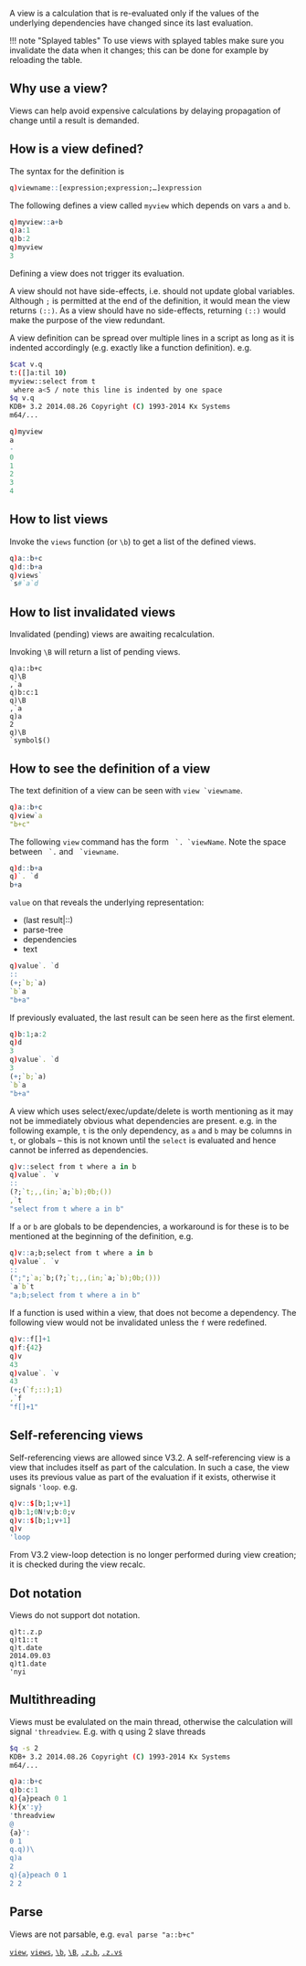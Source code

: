 A view is a calculation that is re-evaluated only if the values of the underlying dependencies have changed since its last evaluation. 

!!! note "Splayed tables"
    To use views with splayed tables make sure you invalidate the data when it changes; this can be done for example by reloading the table.


## Why use a view?

Views can help avoid expensive calculations by delaying propagation of change until a result is demanded.


## How is a view defined?

The syntax for the definition is
```q
q)viewname::[expression;expression;…]expression
```
The following defines a view called `myview` which depends on vars `a` and `b`.
```q
q)myview::a+b
q)a:1
q)b:2
q)myview
3
```
Defining a view does not trigger its evaluation.

A view should not have side-effects, i.e. should not update global variables. Although `;` is permitted at the end of the definition, it would mean the view returns `(::)`. As a view should have no side-effects, returning `(::)` would make the purpose of the view redundant.

A view definition can be spread over multiple lines in a script as long as it is indented accordingly (e.g. exactly like a function definition). e.g.
```bash
$cat v.q
t:([]a:til 10)
myview::select from t
 where a<5 / note this line is indented by one space
$q v.q
KDB+ 3.2 2014.08.26 Copyright (C) 1993-2014 Kx Systems
m64/...
```
```q
q)myview
a
-
0
1
2
3
4
```


## How to list views

Invoke the `views` function (or `\b`) to get a list of the defined views.
```q
q)a::b+c
q)d::b+a
q)views`
`s#`a`d
```


## How to list invalidated views 

Invalidated (pending) views are awaiting recalculation. 

Invoking `\B` will return a list of pending views.
```
q)a::b+c
q)\B
,`a
q)b:c:1
q)\B
,`a
q)a
2
q)\B
`symbol$()
```


## How to see the definition of a view

The text definition of a view can be seen with ``view `viewname``.
```q
q)a::b+c
q)view`a
"b+c"
```
The following `view` command has the form `` `. `viewName``. Note the space between `` `.`` and `` `viewname``.
```q
q)d::b+a
q)`. `d
b+a
```
`value` on that reveals the underlying representation: 

- (last result|::)
- parse-tree
- dependencies
- text

```q
q)value`. `d
::
(+;`b;`a)
`b`a
"b+a"
```
If previously evaluated, the last result can be seen here as the first element.
```q
q)b:1;a:2
q)d
3
q)value`. `d
3
(+;`b;`a)
`b`a
"b+a"
```
A view which uses select/exec/update/delete is worth mentioning as it may not be immediately obvious what dependencies are present. e.g. in the following example, `t` is the only dependency, as `a` and `b` may be columns in `t`, or globals – this is not known until the `select` is evaluated and hence cannot be inferred as dependencies.
```q
q)v::select from t where a in b
q)value`. `v
::
(?;`t;,,(in;`a;`b);0b;())
,`t
"select from t where a in b"
```
If `a` or `b` are globals to be dependencies, a workaround is for these is to be mentioned at the beginning of the definition, e.g.
```q
q)v::a;b;select from t where a in b
q)value`. `v
::
(";";`a;`b;(?;`t;,,(in;`a;`b);0b;()))
`a`b`t
"a;b;select from t where a in b"
```
If a function is used within a view, that does not become a dependency. The following view would not be invalidated unless the `f` were redefined.
```q
q)v::f[]+1
q)f:{42}
q)v
43
q)value`. `v
43
(+;(`f;::);1)
,`f
"f[]+1"
```


## Self-referencing views

Self-referencing views are allowed since V3.2. A self-referencing view is a view that includes itself as part of the calculation. In such a case, the view uses its previous value as part of the evaluation if it exists, otherwise it signals `'loop`. e.g.
```q
q)v::$[b;1;v+1]
q)b:1;0N!v;b:0;v
q)v::$[b;1;v+1]
q)v
'loop
```
From V3.2 view-loop detection is no longer performed during view creation; it is checked during the view recalc.


## Dot notation

Views do not support dot notation.
```
q)t:.z.p
q)t1::t
q)t.date
2014.09.03
q)t1.date
'nyi
```


## Multithreading

Views must be evalulated on the main thread, otherwise the calculation will signal `'threadview`. E.g. with q using 2 slave threads
```bash
$q -s 2
KDB+ 3.2 2014.08.26 Copyright (C) 1993-2014 Kx Systems
m64/...
```
```q
q)a::b+c
q)b:c:1
q){a}peach 0 1
k){x':y}
'threadview
@
{a}':
0 1
q.q))\
q)a
2
q){a}peach 0 1
2 2
```


## Parse

Views are not parsable, e.g. `eval parse "a::b+c"`

<i class="fa fa-hand-o-right"></i> [`view`](/ref/metadata/#view), [`views`](/ref/metadata/#views), [`\b`](/ref/syscmds/#b-views "views"), [`\B`](/ref/syscmds/#b-pending-views "pending views"), [`.z.b`](/ref/dotz/#zb-dependencies "dependencies"), [`.z.vs`](/ref/dotz/#zvs-value-set "value set")

